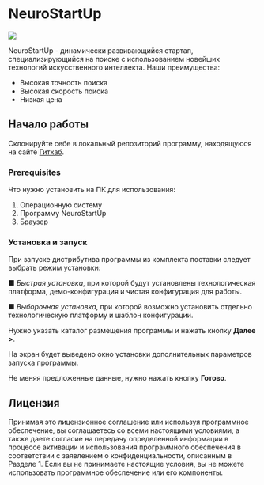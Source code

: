 # NeuroStartUp #
![](https://camo.githubusercontent.com/c6727c717cad1e4820481abb87524f90782445c5/68747470733a2f2f692e696d6775722e636f6d2f495a4f525769492e706e67)

NeuroStartUp - динамически развивающийся стартап, специализирующийся на поиске с использованием новейших технологий искусственного интеллекта. 
Наши преимущества:
* Высокая точность поиска
* Высокая скорость поиска
* Низкая цена

## Начало работы ##
Склонируйте себе в локальный репозиторий программу, находящуюся на сайте [Гитхаб](https://github.com/yanach25/project_NeuroStartUp.git).

### Prerequisites ###
Что нужно установить на ПК для использования: 
1. Операционную систему
2. Программу NeuroStartUp 
3. Браузер

### Установка и запуск ###
При запуске дистрибутива программы из комплекта поставки следует выбрать режим установки:

■ *Быстрая установка*, при которой будут установлены технологическая платформа, демо-конфигурация и чистая конфигурация для работы.

■ *Выборочная установка*, при которой возможно установить отдельно технологическую платформу и шаблон конфигурации.

Нужно указать каталог размещения программы и нажать кнопку **Далее >**.

На экран будет выведено окно установки дополнительных параметров запуска программы.

Не меняя предложенные данные, нужно нажать кнопку **Готово**.
## Лицензия ##
Принимая это лицензионное соглашение или используя программное обеспечение, вы соглашаетесь со всеми настоящими условиями, а также даете согласие на передачу определенной информации в процессе активации и использования программного обеспечения в соответствии с заявлением о конфиденциальности, описанным в Разделе 1. Если вы не принимаете настоящие условия, вы не можете использовать программное обеспечение или его компоненты.